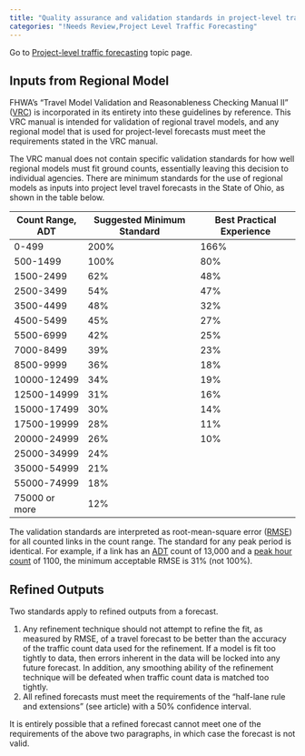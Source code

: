 ```yaml
---
title: "Quality assurance and validation standards in project-level traffic forecasting"
categories: "!Needs Review,Project Level Traffic Forecasting"
---
```


Go to [Project-level traffic forecasting](Project-level_traffic_forecasting) topic page.

Inputs from Regional Model
--------------------------

FHWA’s “Travel Model Validation and Reasonableness Checking Manual II” ([VRC](Model_Validation_and_Reasonableness_Checking)) is incorporated in its entirety into these guidelines by reference. This VRC manual is intended for validation of regional travel models, and any regional model that is used for project-level forecasts must meet the requirements stated in the VRC manual.

The VRC manual does not contain specific validation standards for how well regional models must fit ground counts, essentially leaving this decision to individual agencies. There are minimum standards for the use of regional models as inputs into project level travel forecasts in the State of Ohio, as shown in the table below.

| Count Range, ADT | Suggested Minimum Standard | Best Practical Experience |
|------------------|----------------------------|---------------------------|
| 0-499            | 200%                       | 166%                      |
| 500-1499         | 100%                       | 80%                       |
| 1500-2499        | 62%                        | 48%                       |
| 2500-3499        | 54%                        | 47%                       |
| 3500-4499        | 48%                        | 32%                       |
| 4500-5499        | 45%                        | 27%                       |
| 5500-6999        | 42%                        | 25%                       |
| 7000-8499        | 39%                        | 23%                       |
| 8500-9999        | 36%                        | 18%                       |
| 10000-12499      | 34%                        | 19%                       |
| 12500-14999      | 31%                        | 16%                       |
| 15000-17499      | 30%                        | 14%                       |
| 17500-19999      | 28%                        | 11%                       |
| 20000-24999      | 26%                        | 10%                       |
| 25000-34999      | 24%                        |                           |
| 35000-54999      | 21%                        |                           |
| 55000-74999      | 18%                        |                           |
| 75000 or more    | 12%                        |                           |

The validation standards are interpreted as root-mean-square error ([RMSE](https://en.wikipedia.org/wiki/Root-mean-square_deviation)) for all counted links in the count range. The standard for any peak period is identical. For example, if a link has an [ADT](Average_Daily_Traffic) count of 13,000 and a [peak hour count](Design_Hourly_Volume) of 1100, the minimum acceptable RMSE is 31% (not 100%).

Refined Outputs
---------------

Two standards apply to refined outputs from a forecast.

1.  Any refinement technique should not attempt to refine the fit, as measured by RMSE, of a travel forecast to be better than the accuracy of the traffic count data used for the refinement. If a model is fit too tightly to data, then errors inherent in the data will be locked into any future forecast. In addition, any smoothing ability of the refinement technique will be defeated when traffic count data is matched too tightly.
2.  All refined forecasts must meet the requirements of the “half-lane rule and extensions” (see article) with a 50% confidence interval.

It is entirely possible that a refined forecast cannot meet one of the requirements of the above two paragraphs, in which case the forecast is not valid.

